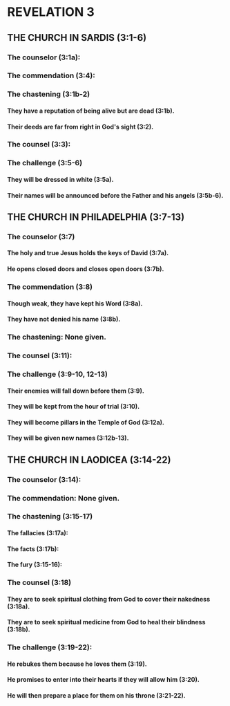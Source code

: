 ---
---
# REVELATION 3
## THE CHURCH IN SARDIS (3:1-6) 
###  The counselor (3:1a): 
###  The commendation (3:4): 
###  The chastening (3:1b-2) 
####  They have a reputation of being alive but are dead (3:1b). 
####  Their deeds are far from right in God\'s sight (3:2). 
###  The counsel (3:3): 
###  The challenge (3:5-6) 
####  They will be dressed in white (3:5a). 
####  Their names will be announced before the Father and his angels (3:5b-6). 
## THE CHURCH IN PHILADELPHIA (3:7-13) 
###  The counselor (3:7) 
####  The holy and true Jesus holds the keys of David (3:7a). 
####  He opens closed doors and closes open doors (3:7b). 
###  The commendation (3:8) 
####  Though weak, they have kept his Word (3:8a). 
####  They have not denied his name (3:8b). 
###  The chastening: None given. 
###  The counsel (3:11): 
###  The challenge (3:9-10, 12-13) 
####  Their enemies will fall down before them (3:9). 
####  They will be kept from the hour of trial (3:10). 
####  They will become pillars in the Temple of God (3:12a). 
####  They will be given new names (3:12b-13). 
## THE CHURCH IN LAODICEA (3:14-22) 
###  The counselor (3:14): 
###  The commendation: None given. 
###  The chastening (3:15-17) 
####  The fallacies (3:17a): 
####  The facts (3:17b): 
####  The fury (3:15-16): 
###  The counsel (3:18) 
####  They are to seek spiritual clothing from God to cover their nakedness (3:18a). 
####  They are to seek spiritual medicine from God to heal their blindness (3:18b). 
###  The challenge (3:19-22): 
####  He rebukes them because he loves them (3:19). 
####  He promises to enter into their hearts if they will allow him (3:20). 
####  He will then prepare a place for them on his throne (3:21-22). 
